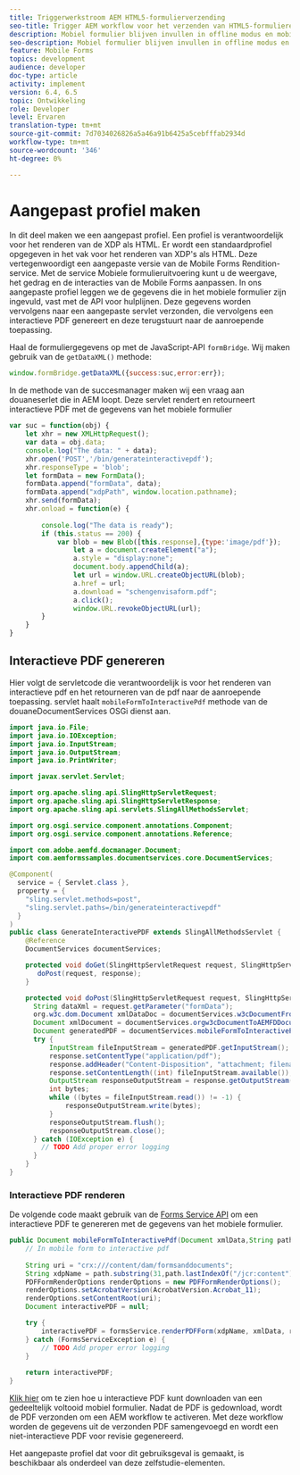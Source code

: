 ```yaml
---
title: Triggerwerkstroom AEM HTML5-formulierverzending
seo-title: Trigger AEM workflow voor het verzenden van HTML5-formulieren
description: Mobiel formulier blijven invullen in offline modus en mobiel formulier verzenden om AEM workflow te activeren
seo-description: Mobiel formulier blijven invullen in offline modus en mobiel formulier verzenden om AEM workflow te activeren
feature: Mobile Forms
topics: development
audience: developer
doc-type: article
activity: implement
version: 6.4, 6.5
topic: Ontwikkeling
role: Developer
level: Ervaren
translation-type: tm+mt
source-git-commit: 7d7034026826a5a46a91b6425a5cebfffab2934d
workflow-type: tm+mt
source-wordcount: '346'
ht-degree: 0%

---
```



# Aangepast profiel maken

In dit deel maken we een aangepast profiel.[](https://helpx.adobe.com/livecycle/help/mobile-forms/creating-profile.html) Een profiel is verantwoordelijk voor het renderen van de XDP als HTML. Er wordt een standaardprofiel opgegeven in het vak voor het renderen van XDP&#39;s als HTML. Deze vertegenwoordigt een aangepaste versie van de Mobile Forms Rendition-service. Met de service Mobiele formulieruitvoering kunt u de weergave, het gedrag en de interacties van de Mobile Forms aanpassen. In ons aangepaste profiel leggen we de gegevens die in het mobiele formulier zijn ingevuld, vast met de API voor hulplijnen. Deze gegevens worden vervolgens naar een aangepaste servlet verzonden, die vervolgens een interactieve PDF genereert en deze terugstuurt naar de aanroepende toepassing.

Haal de formuliergegevens op met de JavaScript-API `formBridge`. Wij maken gebruik van de `getDataXML()` methode:

```javascript
window.formBridge.getDataXML({success:suc,error:err});
```

In de methode van de succesmanager maken wij een vraag aan douaneserlet die in AEM loopt. Deze servlet rendert en retourneert interactieve PDF met de gegevens van het mobiele formulier

```javascript
var suc = function(obj) {
    let xhr = new XMLHttpRequest();
    var data = obj.data;
    console.log("The data: " + data);
    xhr.open('POST','/bin/generateinteractivepdf');
    xhr.responseType = 'blob';
    let formData = new FormData();
    formData.append("formData", data);
    formData.append("xdpPath", window.location.pathname);
    xhr.send(formData);
    xhr.onload = function(e) {
        
        console.log("The data is ready");
        if (this.status == 200) {
            var blob = new Blob([this.response],{type:'image/pdf'});
                let a = document.createElement("a");
                a.style = "display:none";
                document.body.appendChild(a);
                let url = window.URL.createObjectURL(blob);
                a.href = url;
                a.download = "schengenvisaform.pdf";
                a.click();
                window.URL.revokeObjectURL(url);
        }
    }
}
```

## Interactieve PDF genereren

Hier volgt de servletcode die verantwoordelijk is voor het renderen van interactieve pdf en het retourneren van de pdf naar de aanroepende toepassing. servlet haalt `mobileFormToInteractivePdf` methode van de douaneDocumentServices OSGi dienst aan.

```java
import java.io.File;
import java.io.IOException;
import java.io.InputStream;
import java.io.OutputStream;
import java.io.PrintWriter;

import javax.servlet.Servlet;

import org.apache.sling.api.SlingHttpServletRequest;
import org.apache.sling.api.SlingHttpServletResponse;
import org.apache.sling.api.servlets.SlingAllMethodsServlet;

import org.osgi.service.component.annotations.Component;
import org.osgi.service.component.annotations.Reference;

import com.adobe.aemfd.docmanager.Document;
import com.aemformssamples.documentservices.core.DocumentServices;

@Component(
  service = { Servlet.class }, 
  property = { 
    "sling.servlet.methods=post",
    "sling.servlet.paths=/bin/generateinteractivepdf" 
  }
)
public class GenerateInteractivePDF extends SlingAllMethodsServlet {
    @Reference
    DocumentServices documentServices;

    protected void doGet(SlingHttpServletRequest request, SlingHttpServletResponse response) { 
       doPost(request, response);
    }

    protected void doPost(SlingHttpServletRequest request, SlingHttpServletResponse response) {
      String dataXml = request.getParameter("formData");
      org.w3c.dom.Document xmlDataDoc = documentServices.w3cDocumentFromStrng(dataXml);
      Document xmlDocument = documentServices.orgw3cDocumentToAEMFDDocument(xmlDataDoc);
      Document generatedPDF = documentServices.mobileFormToInteractivePdf(xmlDocument,request.getParameter("xdpPath"));
      try {
          InputStream fileInputStream = generatedPDF.getInputStream();
          response.setContentType("application/pdf");
          response.addHeader("Content-Disposition", "attachment; filename=AemFormsRocks.pdf");
          response.setContentLength((int) fileInputStream.available());
          OutputStream responseOutputStream = response.getOutputStream();
          int bytes;
          while ((bytes = fileInputStream.read()) != -1) {
              responseOutputStream.write(bytes);
          }
          responseOutputStream.flush();
          responseOutputStream.close();
      } catch (IOException e) {
        // TODO Add proper error logging
      }
    }
}
```

### Interactieve PDF renderen

De volgende code maakt gebruik van de [Forms Service API](https://helpx.adobe.com/aem-forms/6/javadocs/com/adobe/fd/forms/api/FormsService.html) om een interactieve PDF te genereren met de gegevens van het mobiele formulier.

```java
public Document mobileFormToInteractivePdf(Document xmlData,String path) {
    // In mobile form to interactive pdf
    
    String uri = "crx:///content/dam/formsanddocuments";
    String xdpName = path.substring(31,path.lastIndexOf("/jcr:content"));
    PDFFormRenderOptions renderOptions = new PDFFormRenderOptions();
    renderOptions.setAcrobatVersion(AcrobatVersion.Acrobat_11);
    renderOptions.setContentRoot(uri);
    Document interactivePDF = null;

    try {
        interactivePDF = formsService.renderPDFForm(xdpName, xmlData, renderOptions);
    } catch (FormsServiceException e) {
        // TODO Add proper error logging
    }
    
    return interactivePDF;
}
```

[Klik hier](https://forms.enablementadobe.com/content/dam/formsanddocuments/schengen.xdp/jcr:content) om te zien hoe u interactieve PDF kunt downloaden van een gedeeltelijk voltooid mobiel formulier.
Nadat de PDF is gedownload, wordt de PDF verzonden om een AEM workflow te activeren. Met deze workflow worden de gegevens uit de verzonden PDF samengevoegd en wordt een niet-interactieve PDF voor revisie gegenereerd.

Het aangepaste profiel dat voor dit gebruiksgeval is gemaakt, is beschikbaar als onderdeel van deze zelfstudie-elementen.
